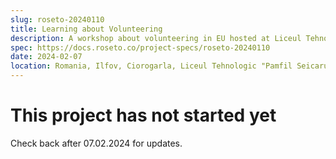 ```yaml
---
slug: roseto-20240110
title: Learning about Volunteering
description: A workshop about volunteering in EU hosted at Liceul Tehnologic "Pamfil Seicaru".
spec: https://docs.roseto.co/project-specs/roseto-20240110
date: 2024-02-07
location: Romania, Ilfov, Ciorogarla, Liceul Tehnologic "Pamfil Seicaru"
---
```


# This project has not started yet
Check back after 07.02.2024 for updates.